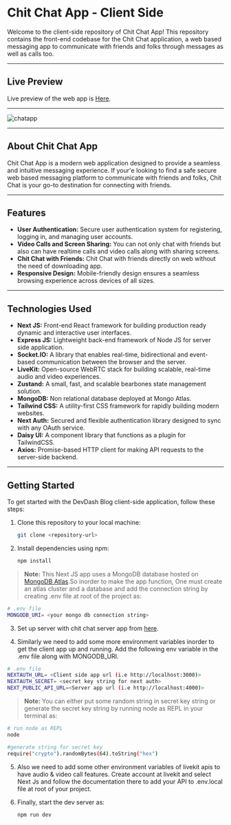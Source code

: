 # Chit Chat App - Client Side

Welcome to the client-side repository of Chit Chat App! This repository contains the front-end codebase for the Chit Chat application, a web based messaging app to communicate with friends and folks through messages as well as calls too.

---

## Live Preview

Live preview of the web app is [Here](https://pradip-chit-chat.vercel.app/).

---

![chatapp](https://github.com/basnetrajpradip/readme-images/assets/119044572/b5a3e294-f1d2-43f6-8573-ff14b662c87d)

---

## About Chit Chat App

Chit Chat App is a modern web application designed to provide a seamless and intuitive messaging experience. If your'e looking to find a safe secure web based messaging platform to communicate with friends and folks, Chit Chat is your go-to destination for connecting with friends.

---

## Features

- **User Authentication:** Secure user authentication system for registering, logging in, and managing user accounts.
- **Video Calls and Screen Sharing:** You can not only chat with friends but also can have realtime calls and video calls along with sharing screens.
- **Chit Chat with Friends:** Chit Chat with friends directly on web without the need of downloading app.
- **Responsive Design:** Mobile-friendly design ensures a seamless browsing experience across devices of all sizes.

---

## Technologies Used

- **Next JS:** Front-end React framework for building production ready dynamic and interactive user interfaces.
- **Express JS:** Lightweight back-end framework of Node JS for server side application.
- **Socket.IO:** A library that enables real-time, bidirectional and event-based communication between the browser and the server.
- **LiveKit:** Open-source WebRTC stack for building scalable, real-time audio and video experiences.
- **Zustand:** A small, fast, and scalable bearbones state management solution.
- **MongoDB:** Non relational database deployed at Mongo Atlas.
- **Tailwind CSS:** A utility-first CSS framework for rapidly building modern websites.
- **Next Auth:** Secured and flexible authentication library designed to sync with any OAuth service.
- **Daisy UI:** A component library that functions as a plugin for TailwindCSS.
- **Axios:** Promise-based HTTP client for making API requests to the server-side backend.

---

## Getting Started

To get started with the DevDash Blog client-side application, follow these steps:

1. Clone this repository to your local machine:

   ```bash
   git clone <repository-url>
   ```

2. Install dependencies using npm:

   ```bash
   npm install
   ```

> **Note:** This Next JS app uses a MongoDB database hosted on [MongoDB Atlas](https://www.mongodb.com/cloud/atlas).So inorder to make the app function, One must create an atlas cluster and a database and add the connection string by creating .env file at root of the project as:

```bash
# .env file
MONGODB_URI= <your mongo db connection string>
```

3. Set up server with chit chat server app from [here](https://github.com/basnetrajpradip/chat-app-server).

4. Similarly we need to add some more environment variables inorder to get the client app up and running. Add the following env variable in the .env file along with MONGODB_URI.

```bash
# .env file
NEXTAUTH_URL= <Client side app url (i.e http://localhost:3000)>
NEXTAUTH_SECRET= <secret key string for next auth>
NEXT_PUBLIC_API_URL=<Server app url (i.e http://localhost:4000)>
```

> **Note:** You can either put some random string in secret key string or generate the secret key string by running node as REPL in your terminal as:

```bash
# run node as REPL
node

#generate string for secret key
require("crypto").randomBytes(64).toString("hex")
```

5. Also we need to add some other environment variables of livekit apis to have audio & video call features. Create account at livekit and select Next Js and follow
   the documentation there to add your API to .env.local file at root of your project.

6. Finally, start the dev server as:

   ```bash
   npm run dev
   ```
